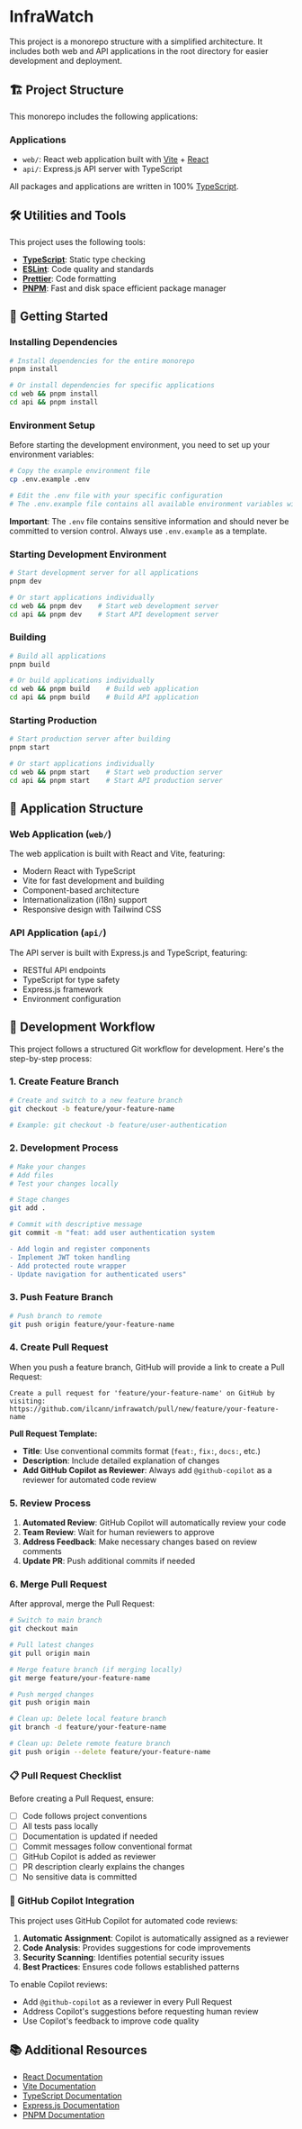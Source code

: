 # InfraWatch

This project is a monorepo structure with a simplified architecture. It includes both web and API applications in the root directory for easier development and deployment.

## 🏗️ Project Structure

This monorepo includes the following applications:

### Applications
- `web/`: React web application built with [Vite](https://vitejs.dev/) + [React](https://reactjs.org/)
- `api/`: Express.js API server with TypeScript

All packages and applications are written in 100% [TypeScript](https://www.typescriptlang.org/).

## 🛠️ Utilities and Tools

This project uses the following tools:

- **[TypeScript](https://www.typescriptlang.org/)**: Static type checking
- **[ESLint](https://eslint.org/)**: Code quality and standards
- **[Prettier](https://prettier.io)**: Code formatting
- **[PNPM](https://pnpm.io)**: Fast and disk space efficient package manager

## 🚀 Getting Started

### Installing Dependencies

```bash
# Install dependencies for the entire monorepo
pnpm install

# Or install dependencies for specific applications
cd web && pnpm install
cd api && pnpm install
```

### Environment Setup

Before starting the development environment, you need to set up your environment variables:

```bash
# Copy the example environment file
cp .env.example .env

# Edit the .env file with your specific configuration
# The .env.example file contains all available environment variables with example values
```

**Important**: The `.env` file contains sensitive information and should never be committed to version control. Always use `.env.example` as a template.

### Starting Development Environment

```bash
# Start development server for all applications
pnpm dev

# Or start applications individually
cd web && pnpm dev    # Start web development server
cd api && pnpm dev    # Start API development server
```

### Building

```bash
# Build all applications
pnpm build

# Or build applications individually
cd web && pnpm build    # Build web application
cd api && pnpm build    # Build API application
```

### Starting Production

```bash
# Start production server after building
pnpm start

# Or start applications individually
cd web && pnpm start    # Start web production server
cd api && pnpm start    # Start API production server
```

## 📁 Application Structure

### Web Application (`web/`)
The web application is built with React and Vite, featuring:
- Modern React with TypeScript
- Vite for fast development and building
- Component-based architecture
- Internationalization (i18n) support
- Responsive design with Tailwind CSS

### API Application (`api/`)
The API server is built with Express.js and TypeScript, featuring:
- RESTful API endpoints
- TypeScript for type safety
- Express.js framework
- Environment configuration

## 🔄 Development Workflow

This project follows a structured Git workflow for development. Here's the step-by-step process:

### 1. Create Feature Branch

```bash
# Create and switch to a new feature branch
git checkout -b feature/your-feature-name

# Example: git checkout -b feature/user-authentication
```

### 2. Development Process

```bash
# Make your changes
# Add files
# Test your changes locally

# Stage changes
git add .

# Commit with descriptive message
git commit -m "feat: add user authentication system

- Add login and register components
- Implement JWT token handling
- Add protected route wrapper
- Update navigation for authenticated users"
```

### 3. Push Feature Branch

```bash
# Push branch to remote
git push origin feature/your-feature-name
```

### 4. Create Pull Request

When you push a feature branch, GitHub will provide a link to create a Pull Request:

```
Create a pull request for 'feature/your-feature-name' on GitHub by visiting:
https://github.com/ilcann/infrawatch/pull/new/feature/your-feature-name
```

**Pull Request Template:**
- **Title**: Use conventional commits format (`feat:`, `fix:`, `docs:`, etc.)
- **Description**: Include detailed explanation of changes
- **Add GitHub Copilot as Reviewer**: Always add `@github-copilot` as a reviewer for automated code review

### 5. Review Process

1. **Automated Review**: GitHub Copilot will automatically review your code
2. **Team Review**: Wait for human reviewers to approve
3. **Address Feedback**: Make necessary changes based on review comments
4. **Update PR**: Push additional commits if needed

### 6. Merge Pull Request

After approval, merge the Pull Request:

```bash
# Switch to main branch
git checkout main

# Pull latest changes
git pull origin main

# Merge feature branch (if merging locally)
git merge feature/your-feature-name

# Push merged changes
git push origin main

# Clean up: Delete local feature branch
git branch -d feature/your-feature-name

# Clean up: Delete remote feature branch
git push origin --delete feature/your-feature-name
```

### 📋 Pull Request Checklist

Before creating a Pull Request, ensure:

- [ ] Code follows project conventions
- [ ] All tests pass locally
- [ ] Documentation is updated if needed
- [ ] Commit messages follow conventional format
- [ ] GitHub Copilot is added as reviewer
- [ ] PR description clearly explains the changes
- [ ] No sensitive data is committed

### 🤖 GitHub Copilot Integration

This project uses GitHub Copilot for automated code reviews:

1. **Automatic Assignment**: Copilot is automatically assigned as a reviewer
2. **Code Analysis**: Provides suggestions for code improvements
3. **Security Scanning**: Identifies potential security issues
4. **Best Practices**: Ensures code follows established patterns

To enable Copilot reviews:
- Add `@github-copilot` as a reviewer in every Pull Request
- Address Copilot's suggestions before requesting human review
- Use Copilot's feedback to improve code quality

## 📚 Additional Resources

- [React Documentation](https://reactjs.org/)
- [Vite Documentation](https://vitejs.dev/)
- [TypeScript Documentation](https://www.typescriptlang.org/)
- [Express.js Documentation](https://expressjs.com/)
- [PNPM Documentation](https://pnpm.io/)
